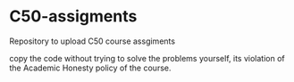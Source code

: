 # C50-assigments
Repository to upload C50 course assgiments

copy the code without trying to solve the problems yourself, its violation of the Academic Honesty policy of the course.
